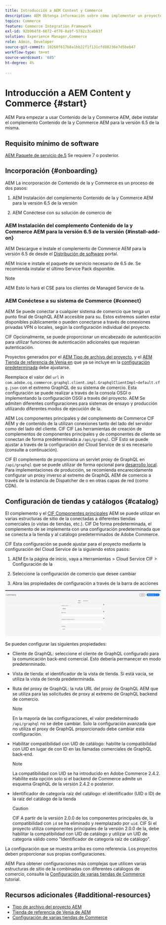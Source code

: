 ```yaml
---
title: Introducción a AEM Content y Commerce
description: AEM Obtenga información sobre cómo implementar un proyecto de Contenido y Commerce de.
topics: Commerce
feature: Commerce Integration Framework
exl-id: 92b964f8-6672-4f76-8a9f-5782c3ceb83f
solution: Experience Manager,Commerce
role: Admin, Developer
source-git-commit: 10268f617b8a1bb22f1f131cfd88236e7d5beb47
workflow-type: tm+mt
source-wordcount: '685'
ht-degree: 4%

---
```


# Introducción a AEM Content y Commerce {#start}

AEM Para empezar a usar Contenido de la y Commerce AEM, debe instalar el complemento Contenido de la y Commerce AEM para la versión 6.5 de la misma.

## Requisito mínimo de software

[AEM Paquete de servicio de.5](https://experience.adobe.com/#/downloads/content/software-distribution/es/aem.html) Se requiere 7 o posterior.

## Incorporación {#onboarding}

AEM La incorporación de Contenido de la y Commerce es un proceso de dos pasos:

1. AEM Instalación del complemento Contenido de la y Commerce AEM para la versión 6.5 de la versión

2. AEM Conéctese con su solución de comercio de

### AEM Instalación del complemento Contenido de la y Commerce AEM para la versión 6.5 de la versión {#install-add-on}

AEM Descargue e instale el complemento de Commerce AEM para la versión 6.5 de desde el [Distribución de software](https://experience.adobe.com/#/downloads/content/software-distribution/es/aem.html) portal.

AEM Inicie e instale el paquete de servicio necesario de 6.5 de. Se recomienda instalar el último Service Pack disponible.

>[!NOTE]
>
>AEM Esto lo hará el CSE para los clientes de Managed Service de la.

### AEM Conéctese a su sistema de Commerce {#connect}

AEM Se puede conectar a cualquier sistema de comercio que tenga un punto final de GraphQL AEM accesible para su. Estos extremos suelen estar disponibles públicamente o pueden conectarse a través de conexiones privadas VPN o locales, según la configuración individual del proyecto.

CIF Opcionalmente, se puede proporcionar un encabezado de autenticación para utilizar funciones de autenticación adicionales que requieran autenticación.

Proyectos generados por el [AEM Tipo de archivo del proyecto](https://github.com/adobe/aem-project-archetype), y el [AEM Tienda de referencia de Venia en](https://github.com/adobe/aem-cif-guides-venia) que ya se incluye en la [configuración predeterminada](https://github.com/adobe/aem-cif-guides-venia/blob/main/ui.config/src/main/content/jcr_root/apps/venia/osgiconfig/config/com.adobe.cq.commerce.graphql.client.impl.GraphqlClientImpl~default.cfg.json) debe ajustarse.

Reemplace el valor del `url` in `com.adobe.cq.commerce.graphql.client.impl.GraphqlClientImpl~default.cfg.json` con el extremo GraphQL de su sistema de comercio. Esta configuración se puede realizar a través de la consola OSGI o implementando la configuración OSGI a través del proyecto. AEM Se admiten diferentes configuraciones para sistemas de ensayo y producción utilizando diferentes modos de ejecución de la.

AEM Los componentes principales y del complemento de Commerce CIF AEM y de contenido de la utilizan conexiones tanto del lado del servidor como del lado del cliente. CIF CIF Las herramientas de creación de complementos de componentes principales y de componentes de cliente se conectan de forma predeterminada a `/api/graphql`. CIF Esto se puede ajustar a través de la configuración del Cloud Service de si es necesario (consulte a continuación).

CIF El complemento de proporciona un servlet proxy de GraphQL en `/api/graphql` que se puede utilizar de forma opcional para [desarrollo local](develop.md). Para implementaciones de producción, se recomienda encarecidamente configurar un proxy inverso al extremo de GraphQL AEM de comercio a través de la instancia de Dispatcher de o en otras capas de red (como CDN).

## Configuración de tiendas y catálogos {#catalog}

El complemento y el [CIF Componentes principales](https://github.com/adobe/aem-core-cif-components) AEM se puede utilizar en varias estructuras de sitio de la conectadas a diferentes tiendas comerciales (o vistas de tiendas, etc.). CIF De forma predeterminada, el complemento de se implementa con una configuración predeterminada que se conecta a la tienda y al catálogo predeterminados de Adobe Commerce.

CIF Esta configuración se puede ajustar para el proyecto mediante la configuración del Cloud Service de la siguiendo estos pasos:

1. AEM En la página de inicio, vaya a Herramientas > Cloud Service CIF > Configuración de la

2. Seleccione la configuración de comercio que desee cambiar

3. Abra las propiedades de configuración a través de la barra de acciones

![CIF Configuración de Cloud Service de](/help/commerce/cif/assets/cif-cloud-service-config.png)

Se pueden configurar las siguientes propiedades:

- Cliente de GraphQL: seleccione el cliente de GraphQL configurado para la comunicación back-end comercial. Esto debería permanecer en modo predeterminado.
- Vista de tienda: el identificador de la vista de tienda. Si está vacía, se utiliza la vista de tienda predeterminada.
- Ruta del proxy de GraphQL: la ruta URL del proxy de GraphQL AEM que se utiliza para las solicitudes de proxy al extremo de GraphQL backend de comercio.

  >[!NOTE]
  >
  >En la mayoría de las configuraciones, el valor predeterminado `/api/graphql` no se debe cambiar. Solo la configuración avanzada que no utiliza el proxy de GraphQL proporcionado debe cambiar esta configuración.

- Habilitar compatibilidad con UID de catálogo: habilite la compatibilidad con UID en lugar de con ID en las llamadas comerciales de GraphQL back-end.

  >[!NOTE]
  >
  >La compatibilidad con UID se ha introducido en Adobe Commerce 2.4.2. Habilite esta opción solo si el backend de Commerce admite un esquema GraphQL de la versión 2.4.2 o posterior.

- Identificador de categoría raíz del catálogo: el identificador (UID o ID) de la raíz del catálogo de la tienda

  >[!CAUTION]
  >
  >CIF A partir de la versión 2.0.0 de los componentes principales de, la compatibilidad con `id` se ha eliminado y reemplazado por `uid`. CIF Si el proyecto utiliza componentes principales de la versión 2.0.0 de la, debe habilitar la compatibilidad con UID de catálogo y utilizar un UID de categoría válido como &quot;Identificador de categoría raíz de catálogo&quot;.

La configuración que se muestra arriba es como referencia. Los proyectos deben proporcionar sus propias configuraciones.

AEM Para obtener configuraciones más complejas que utilicen varias estructuras de sitio de la combinadas con diferentes catálogos de comercio, consulte la [Configuración de varias tiendas de Commerce](configuring/multi-store-setup.md) tutorial.

## Recursos adicionales {#additional-resources}

- [Tipo de archivo del proyecto AEM](https://github.com/adobe/aem-project-archetype)
- [Tienda de referencia de Venia de AEM](https://github.com/adobe/aem-cif-guides-venia)
- [Configuración de varias tiendas de Commerce](configuring/multi-store-setup.md)
